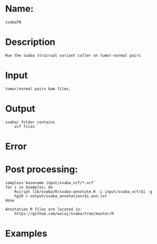 # Name: 
    svabaTN

# Description
    Run the svaba strucrual variant caller on tumor-normal pairs

# Input
    tumor/normal pairs bam files.

# Output
    svaba/ folder contains 
        vcf files

# Error

# Post processing:
    samples=`basename input/svaba_vcf/*.vcf`
    for i in $samples; do
        Rscript lib/svaba/R/svaba-annotate.R -i input/svaba_vcf/$i -g
        hg19 > output/svaba_annotation/$i.ann.txt
    done

    Annotation R files are located in:
        https://github.com/walaj/svaba/tree/master/R

# Examples
